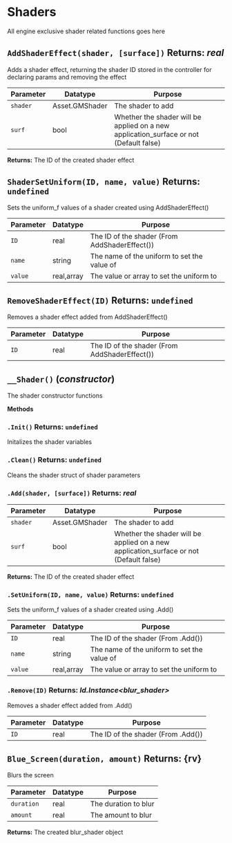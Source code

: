 # Shaders
All engine exclusive shader related functions goes here

## `AddShaderEffect(shader, [surface])` Returns: *real*
Adds a shader effect, returning the shader ID stored in the controller for
declaring params and removing the effect

| Parameter | Datatype  | Purpose |
|-----------|-----------|---------|
|`shader` |Asset.GMShader |The shader to add |
|`surf` |bool |Whether the shader will be applied on a new application_surface or not (Default false) |

**Returns:** The ID of the created shader effect

## `ShaderSetUniform(ID, name, value)` Returns: `undefined`
Sets the uniform_f values of a shader created using AddShaderEffect()

| Parameter | Datatype  | Purpose |
|-----------|-----------|---------|
|`ID` |real |The ID of the shader (From AddShaderEffect()) |
|`name` |string |The name of the uniform to set the value of |
|`value` |real,array |The value or array to set the uniform to |






## `RemoveShaderEffect(ID)` Returns: `undefined`
Removes a shader effect added from AddShaderEffect()

| Parameter | Datatype  | Purpose |
|-----------|-----------|---------|
|`ID` |real |The ID of the shader (From AddShaderEffect()) |






## `__Shader()` (*constructor*)
The shader constructor functions

**Methods**
### `.Init()` Returns: `undefined`
Initalizes the shader variables

### `.Clean()` Returns: `undefined`
Cleans the shader struct of shader parameters

### `.Add(shader, [surface])` Returns: *real*

| Parameter | Datatype  | Purpose |
|-----------|-----------|---------|
|`shader` |Asset.GMShader |The shader to add |
|`surf` |bool |Whether the shader will be applied on a new application_surface or not (Default false) |

**Returns:** The ID of the created shader effect

### `.SetUniform(ID, name, value)` Returns: `undefined`
Sets the uniform_f values of a shader created using .Add()

| Parameter | Datatype  | Purpose |
|-----------|-----------|---------|
|`ID` |real |The ID of the shader (From .Add()) |
|`name` |string |The name of the uniform to set the value of |
|`value` |real,array |The value or array to set the uniform to |






### `.Remove(ID)` Returns: *Id.Instance\<blur_shader\>*
Removes a shader effect added from .Add()

| Parameter | Datatype  | Purpose |
|-----------|-----------|---------|
|`ID` |real |The ID of the shader (From .Add()) |

## `Blue_Screen(duration, amount)` Returns: {rv}
Blurs the screen

| Parameter | Datatype  | Purpose |
|-----------|-----------|---------|
|`duration` |real |The duration to blur |
|`amount` |real |The amount to blur |

**Returns:** The created blur_shader object
